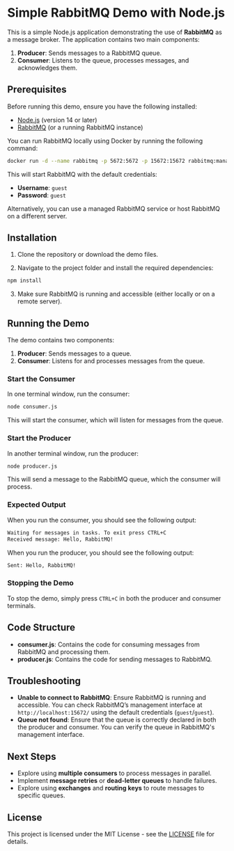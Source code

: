 
# Simple RabbitMQ Demo with Node.js

This is a simple Node.js application demonstrating the use of **RabbitMQ** as a message broker. The application contains two main components:

1. **Producer**: Sends messages to a RabbitMQ queue.
2. **Consumer**: Listens to the queue, processes messages, and acknowledges them.

## Prerequisites

Before running this demo, ensure you have the following installed:

- [Node.js](https://nodejs.org/) (version 14 or later)
- [RabbitMQ](https://www.rabbitmq.com/) (or a running RabbitMQ instance)

You can run RabbitMQ locally using Docker by running the following command:

```bash
docker run -d --name rabbitmq -p 5672:5672 -p 15672:15672 rabbitmq:management
```

This will start RabbitMQ with the default credentials:
- **Username**: `guest`
- **Password**: `guest`

Alternatively, you can use a managed RabbitMQ service or host RabbitMQ on a different server.

## Installation

1. Clone the repository or download the demo files.

2. Navigate to the project folder and install the required dependencies:

```bash
npm install
```

3. Make sure RabbitMQ is running and accessible (either locally or on a remote server).

## Running the Demo

The demo contains two components:

1. **Producer**: Sends messages to a queue.
2. **Consumer**: Listens for and processes messages from the queue.

### Start the Consumer

In one terminal window, run the consumer:

```bash
node consumer.js
```

This will start the consumer, which will listen for messages from the queue.

### Start the Producer

In another terminal window, run the producer:

```bash
node producer.js
```

This will send a message to the RabbitMQ queue, which the consumer will process.

### Expected Output

When you run the consumer, you should see the following output:

```bash
Waiting for messages in tasks. To exit press CTRL+C
Received message: Hello, RabbitMQ!
```

When you run the producer, you should see the following output:

```bash
Sent: Hello, RabbitMQ!
```

### Stopping the Demo

To stop the demo, simply press `CTRL+C` in both the producer and consumer terminals.

## Code Structure

- **consumer.js**: Contains the code for consuming messages from RabbitMQ and processing them.
- **producer.js**: Contains the code for sending messages to RabbitMQ.

## Troubleshooting

- **Unable to connect to RabbitMQ**: Ensure RabbitMQ is running and accessible. You can check RabbitMQ’s management interface at `http://localhost:15672/` using the default credentials (`guest`/`guest`).
- **Queue not found**: Ensure that the queue is correctly declared in both the producer and consumer. You can verify the queue in RabbitMQ's management interface.

## Next Steps

- Explore using **multiple consumers** to process messages in parallel.
- Implement **message retries** or **dead-letter queues** to handle failures.
- Explore using **exchanges** and **routing keys** to route messages to specific queues.

## License

This project is licensed under the MIT License - see the [LICENSE](LICENSE) file for details.
